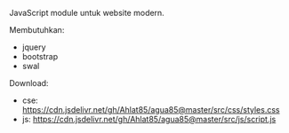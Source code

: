 JavaScript module untuk website modern.

Membutuhkan:
- jquery
- bootstrap
- swal

Download:
- cse: https://cdn.jsdelivr.net/gh/Ahlat85/agua85@master/src/css/styles.css
- js: https://cdn.jsdelivr.net/gh/Ahlat85/agua85@master/src/js/script.js
